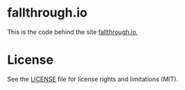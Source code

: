 # fallthrough.io

This is the code behind the site [fallthrough.io](http://fallthrough.io),

# License

See the [LICENSE](LICENSE.md) file for license rights and limitations (MIT).

